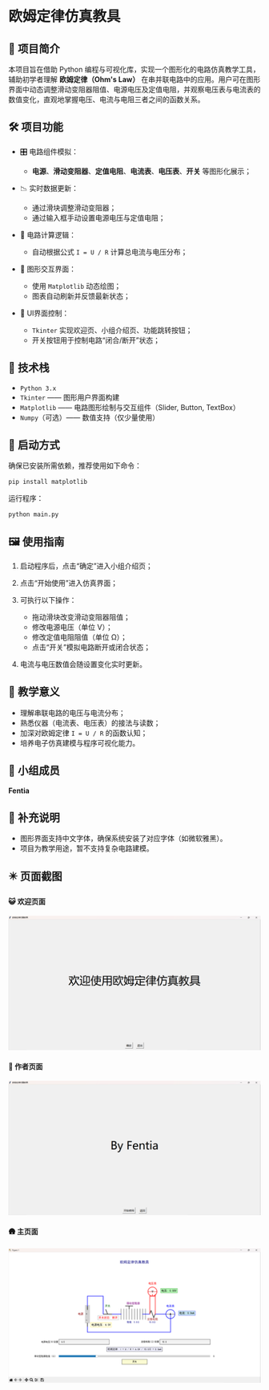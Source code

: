 # 欧姆定律仿真教具

## 📘 项目简介

本项目旨在借助 Python 编程与可视化库，实现一个图形化的电路仿真教学工具，辅助初学者理解 **欧姆定律（Ohm's Law）** 在串并联电路中的应用。用户可在图形界面中动态调整滑动变阻器阻值、电源电压及定值电阻，并观察电压表与电流表的数值变化，直观地掌握电压、电流与电阻三者之间的函数关系。

## 🛠️ 项目功能

* 🎛 电路组件模拟：

  * **电源**、**滑动变阻器**、**定值电阻**、**电流表**、**电压表**、**开关** 等图形化展示；
* 📉 实时数据更新：

  * 通过滑块调整滑动变阻器；
  * 通过输入框手动设置电源电压与定值电阻；
* 🧮 电路计算逻辑：

  * 自动根据公式 `I = U / R` 计算总电流与电压分布；
* 🎨 图形交互界面：

  * 使用 `Matplotlib` 动态绘图；
  * 图表自动刷新并反馈最新状态；
* 🔘 UI界面控制：

  * `Tkinter` 实现欢迎页、小组介绍页、功能跳转按钮；
  * 开关按钮用于控制电路“闭合/断开”状态；

## 🧱 技术栈

* `Python 3.x`
* `Tkinter` —— 图形用户界面构建
* `Matplotlib` —— 电路图形绘制与交互组件（Slider, Button, TextBox）
* `Numpy`（可选）—— 数值支持（仅少量使用）

## 🚀 启动方式

确保已安装所需依赖，推荐使用如下命令：

```bash
pip install matplotlib
```

运行程序：

```bash
python main.py
```

## 🖼️ 使用指南

1. 启动程序后，点击“确定”进入小组介绍页；
2. 点击“开始使用”进入仿真界面；
3. 可执行以下操作：

   * 拖动滑块改变滑动变阻器阻值；
   * 修改电源电压（单位 V）；
   * 修改定值电阻阻值（单位 Ω）；
   * 点击“开关”模拟电路断开或闭合状态；
4. 电流与电压数值会随设置变化实时更新。

## 📐 教学意义

* 理解串联电路的电压与电流分布；
* 熟悉仪器（电流表、电压表）的接法与读数；
* 加深对欧姆定律 `I = U / R` 的函数认知；
* 培养电子仿真建模与程序可视化能力。

## 👥 小组成员

**Fentia**

## 📝 补充说明

* 图形界面支持中文字体，确保系统安装了对应字体（如微软雅黑）。
* 项目为教学用途，暂不支持复杂电路建模。

## ✴️ 页面截图
#### 😺 欢迎页面
![image](welcome.png)
#### 👨 作者页面
![image](author.png)
#### 🛖 主页面
![image](main.png)